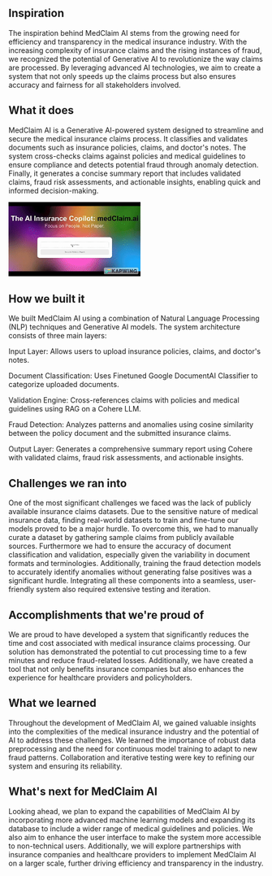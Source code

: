 ## Inspiration
The inspiration behind MedClaim AI stems from the growing need for efficiency and transparency in the medical insurance industry. With the increasing complexity of insurance claims and the rising instances of fraud, we recognized the potential of Generative AI to revolutionize the way claims are processed. By leveraging advanced AI technologies, we aim to create a system that not only speeds up the claims process but also ensures accuracy and fairness for all stakeholders involved.

## What it does
MedClaim AI is a Generative AI-powered system designed to streamline and secure the medical insurance claims process. It classifies and validates documents such as insurance policies, claims, and doctor's notes. The system cross-checks claims against policies and medical guidelines to ensure compliance and detects potential fraud through anomaly detection. Finally, it generates a concise summary report that includes validated claims, fraud risk assessments, and actionable insights, enabling quick and informed decision-making.

![alt text](app/public/prod_gif.gif)



## How we built it
We built MedClaim AI using a combination of Natural Language Processing (NLP) techniques and Generative AI models. The system architecture consists of three main layers:

Input Layer: Allows users to upload insurance policies, claims, and doctor's notes.

Document Classification: Uses Finetuned Google DocumentAI Classifier to categorize uploaded documents.

Validation Engine: Cross-references claims with policies and medical guidelines using RAG on a Cohere LLM.

Fraud Detection: Analyzes patterns and anomalies using cosine similarity between the policy document and the submitted insurance claims.

Output Layer: Generates a comprehensive summary report using Cohere with validated claims, fraud risk assessments, and actionable insights.

## Challenges we ran into
One of the most significant challenges we faced was the lack of publicly available insurance claims datasets. Due to the sensitive nature of medical insurance data, finding real-world datasets to train and fine-tune our models proved to be a major hurdle. To overcome this, we had to manually curate a dataset by gathering sample claims from publicly available sources. Furthermore we had to ensure the accuracy of document classification and validation, especially given the variability in document formats and terminologies. Additionally, training the fraud detection models to accurately identify anomalies without generating false positives was a significant hurdle. Integrating all these components into a seamless, user-friendly system also required extensive testing and iteration.

## Accomplishments that we're proud of
We are proud to have developed a system that significantly reduces the time and cost associated with medical insurance claims processing. Our solution has demonstrated the potential to cut processing time to a few minutes and reduce fraud-related losses. Additionally, we have created a tool that not only benefits insurance companies but also enhances the experience for healthcare providers and policyholders.

## What we learned
Throughout the development of MedClaim AI, we gained valuable insights into the complexities of the medical insurance industry and the potential of AI to address these challenges. We learned the importance of robust data preprocessing and the need for continuous model training to adapt to new fraud patterns. Collaboration and iterative testing were key to refining our system and ensuring its reliability.

## What's next for MedClaim AI
Looking ahead, we plan to expand the capabilities of MedClaim AI by incorporating more advanced machine learning models and expanding its database to include a wider range of medical guidelines and policies. We also aim to enhance the user interface to make the system more accessible to non-technical users. Additionally, we will explore partnerships with insurance companies and healthcare providers to implement MedClaim AI on a larger scale, further driving efficiency and transparency in the industry.

